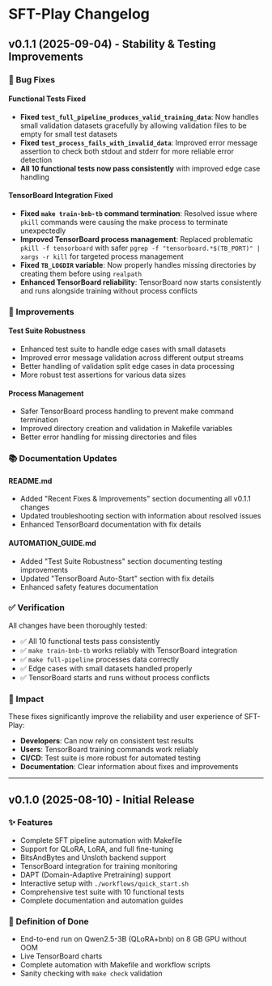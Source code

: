 # SFT-Play Changelog

## v0.1.1 (2025-09-04) - Stability & Testing Improvements

### 🐛 Bug Fixes

#### Functional Tests Fixed
- **Fixed `test_full_pipeline_produces_valid_training_data`**: Now handles small validation datasets gracefully by allowing validation files to be empty for small test datasets
- **Fixed `test_process_fails_with_invalid_data`**: Improved error message assertion to check both stdout and stderr for more reliable error detection
- **All 10 functional tests now pass consistently** with improved edge case handling

#### TensorBoard Integration Fixed
- **Fixed `make train-bnb-tb` command termination**: Resolved issue where `pkill` commands were causing the make process to terminate unexpectedly
- **Improved TensorBoard process management**: Replaced problematic `pkill -f tensorboard` with safer `pgrep -f "tensorboard.*$(TB_PORT)" | xargs -r kill` for targeted process management
- **Fixed `TB_LOGDIR` variable**: Now properly handles missing directories by creating them before using `realpath`
- **Enhanced TensorBoard reliability**: TensorBoard now starts consistently and runs alongside training without process conflicts

### 🔧 Improvements

#### Test Suite Robustness
- Enhanced test suite to handle edge cases with small datasets
- Improved error message validation across different output streams
- Better handling of validation split edge cases in data processing
- More robust test assertions for various data sizes

#### Process Management
- Safer TensorBoard process handling to prevent make command termination
- Improved directory creation and validation in Makefile variables
- Better error handling for missing directories and files

### 📚 Documentation Updates

#### README.md
- Added "Recent Fixes & Improvements" section documenting all v0.1.1 changes
- Updated troubleshooting section with information about resolved issues
- Enhanced TensorBoard documentation with fix details

#### AUTOMATION_GUIDE.md
- Added "Test Suite Robustness" section documenting testing improvements
- Updated "TensorBoard Auto-Start" section with fix details
- Enhanced safety features documentation

### ✅ Verification

All changes have been thoroughly tested:
- ✅ All 10 functional tests pass consistently
- ✅ `make train-bnb-tb` works reliably with TensorBoard integration
- ✅ `make full-pipeline` processes data correctly
- ✅ Edge cases with small datasets handled properly
- ✅ TensorBoard starts and runs without process conflicts

### 🎯 Impact

These fixes significantly improve the reliability and user experience of SFT-Play:
- **Developers**: Can now rely on consistent test results
- **Users**: TensorBoard training commands work reliably
- **CI/CD**: Test suite is more robust for automated testing
- **Documentation**: Clear information about fixes and improvements

---

## v0.1.0 (2025-08-10) - Initial Release

### ✨ Features

- Complete SFT pipeline automation with Makefile
- Support for QLoRA, LoRA, and full fine-tuning
- BitsAndBytes and Unsloth backend support
- TensorBoard integration for training monitoring
- DAPT (Domain-Adaptive Pretraining) support
- Interactive setup with `./workflows/quick_start.sh`
- Comprehensive test suite with 10 functional tests
- Complete documentation and automation guides

### 🎯 Definition of Done

- End-to-end run on Qwen2.5-3B (QLoRA+bnb) on 8 GB GPU without OOM
- Live TensorBoard charts
- Complete automation with Makefile and workflow scripts
- Sanity checking with `make check` validation
